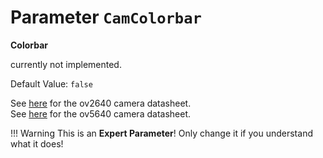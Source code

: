 # Parameter `CamColorbar`

**Colorbar**

currently not implemented.

Default Value: `false`

See [here](../datasheets/Camera.ov2640_ds_1.8_.pdf) for the ov2640 camera datasheet.<br>
See [here](../datasheets/OV5640_datasheet.pdf) for the ov5640 camera datasheet.

!!! Warning
    This is an **Expert Parameter**! Only change it if you understand what it does!
